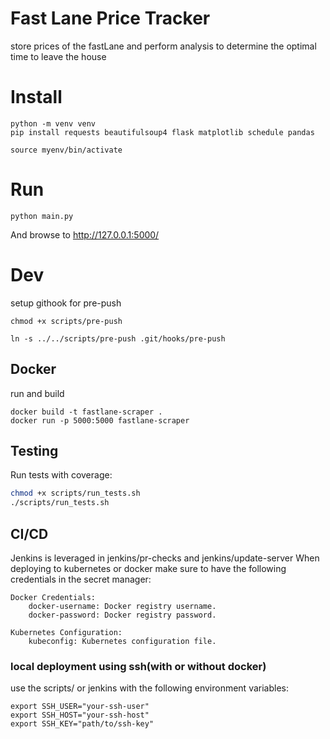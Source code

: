 # Fast Lane Price Tracker
store prices of the fastLane and perform analysis to determine the optimal time to leave the house

# Install
```
python -m venv venv
pip install requests beautifulsoup4 flask matplotlib schedule pandas

source myenv/bin/activate

```
# Run
```
python main.py
```
And browse to http://127.0.0.1:5000/ 
# Dev
setup githook for pre-push
```
chmod +x scripts/pre-push

ln -s ../../scripts/pre-push .git/hooks/pre-push
```
## Docker
run and build
```
docker build -t fastlane-scraper .
docker run -p 5000:5000 fastlane-scraper
```
## Testing

Run tests with coverage:
```bash
chmod +x scripts/run_tests.sh
./scripts/run_tests.sh
```
## CI/CD
Jenkins is leveraged in jenkins/pr-checks and jenkins/update-server
When deploying to kubernetes or docker make sure to have the following credentials in the secret manager:

    Docker Credentials:
        docker-username: Docker registry username.
        docker-password: Docker registry password.

    Kubernetes Configuration:
        kubeconfig: Kubernetes configuration file.
### local deployment using ssh(with or without docker)
use the scripts/ or jenkins with the following environment variables:
```
export SSH_USER="your-ssh-user"
export SSH_HOST="your-ssh-host"
export SSH_KEY="path/to/ssh-key"
```
